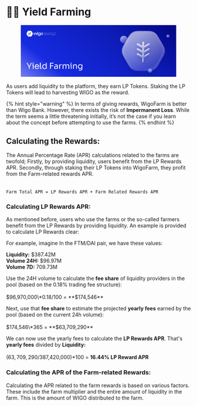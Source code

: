 # 👨‍🌾 Yield Farming

<figure><img src="../../../.gitbook/assets/Yield Farming.png" alt=""><figcaption></figcaption></figure>

As users add liquidity to the platform, they earn LP Tokens. Staking the LP Tokens will lead to harvesting WIGO as the reward.

{% hint style="warning" %}
In terms of giving rewards, WigoFarm is better than Wigo Bank. However, there exists the risk of **Impermanent Loss**. While the term seems a little threatening initially, it’s not the case if you learn about the concept before attempting to use the farms.
{% endhint %}

## **Calculating the Rewards:**

The Annual Percentage Rate (APR) calculations related to the farms are twofold; Firstly, by providing liquidity, users benefit from the LP Rewards APR. Secondly, through staking their LP Tokens into WigoFarm, they profit from the Farm-related rewards APR.

\
`Farm Total APR = LP Rewards APR + Farm Related Rewards APR`

### **Calculating LP Rewards APR:**

As mentioned before, users who use the farms or the so-called farmers benefit from the LP Rewards by providing liquidity. An example is provided to calculate LP Rewards clear:&#x20;

For example, imagine In the FTM/DAI pair, we have these values:

**Liquidity:** $387.42M\
**Volume 24H:** $96.97M\
**Volume 7D:** 709.73M

Use the 24H volume to calculate the **fee share** of liquidity providers in the pool (based on the 0.18% trading fee structure):\
\
$96,970,000\*0.18/100 = **$174,546**

Next, use that **fee share** to estimate the projected **yearly fees** earned by the pool (based on the current 24h volume):\
\
$174,546\*365 = **$63,709,290**

We can now use the yearly fees to calculate the **LP Rewards APR**. That's **yearly fees** divided by **Liquidity:**\
\
($63,709,290/$387,420,000)\*100 = **16.44% LP Reward APR**

### **Calculating the APR of the Farm-related Rewards:**&#x20;

Calculating the APR related to the farm rewards is based on various factors. These include the farm multiplier and the entire amount of liquidity in the farm. This is the amount of WIGO distributed to the farm.
